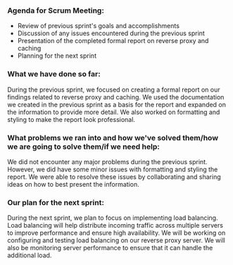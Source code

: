 ### Agenda for Scrum Meeting:

- Review of previous sprint's goals and accomplishments
- Discussion of any issues encountered during the previous sprint
- Presentation of the completed formal report on reverse proxy and caching
- Planning for the next sprint

### What we have done so far:

During the previous sprint, we focused on creating a formal report on our findings related to reverse proxy and caching. We used the documentation we created in the previous sprint as a basis for the report and expanded on the information to provide more detail. We also worked on formatting and styling to make the report look professional.

### What problems we ran into and how we've solved them/how we are going to solve them/if we need help:

We did not encounter any major problems during the previous sprint. However, we did have some minor issues with formatting and styling the report. We were able to resolve these issues by collaborating and sharing ideas on how to best present the information.

### Our plan for the next sprint:

During the next sprint, we plan to focus on implementing load balancing. Load balancing will help distribute incoming traffic across multiple servers to improve performance and ensure high availability. We will be working on configuring and testing load balancing on our reverse proxy server. We will also be monitoring server performance to ensure that it can handle the additional load.
